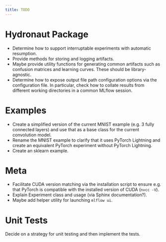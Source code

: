 ```yaml
---
title: TODO
---
```


# Hydronaut Package

* Determine how to support interruptable experiments with automatic resumption.
* Provide methods for storing and logging artifacts.
* Maybe provide utility functions for generating common artifacts such as confusion matrices and learning curves. These should be library-agnostic.
* Determine how to expose output file path configuration options via the configuration file. In particular, check how to collate results from different working directories in a common MLflow session.

# Examples

* Create a simplified version of the current MNIST example (e.g. 3 fully connected layers) and use that as a base class for the current convolution model.
* Rename the MNIST example to clarify that it uses PyTorch Lightning and create an equivalent PyTorch experiment without PyTorch Lightning.
* Create an sklearn example.

# Meta

* Facilitate CUDA version matching via the installation script to ensure e.g. that PyTorch is compatible with the installed version of CUDA (`nvcc -V`).
* Explain Experiment class and usage (via Sphinx documentation?).
* Maybe add helper utility for launching `mlflow ui`.

# Unit Tests

Decide on a strategy for unit testing and then implement the tests.

